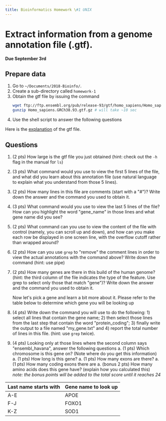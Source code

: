 ```yaml
---
title: Bioinformatics Homework \#1 UNIX
---
```


# Extract information from a genome annotation file (.gtf).
**Due September 3rd**

## Prepare data
1. Go to `~/Documents/2018-Bioinfo/`. 
1. Create a sub-directory called `homework-1`
1. Obtain the gtf file by issuing the command 
   ```bash
   wget ftp://ftp.ensembl.org/pub/release-93/gtf/homo_sapiens/Homo_sapiens.GRCh38.93.gtf.gz
   gunzip Homo_sapiens.GRCh38.93.gtf.gz # will take ~10 sec
   ```
1. Use the shell script to answer the following questions

Here is the [explanation](ftp://ftp.ensembl.org/pub/release-93/gtf/homo_sapiens/README) of the gtf file.

## Questions
1. (2 pts) How large is the gtf file you just obtained (hint: check out the `-h` flag in the manual for `ls`)



1. (3 pts) What command would you use to view the first 5 lines of the file, and what did you learn about this annotation file (use natural language to explain what you understand from those 5 lines).



1. (2 pts) How many lines in this file are comments (start with a "#")? Write down the answer and the command you used to obtain it.



1. (3 pts) What command would you use to view the last 5 lines of the file? How can you highlight the word "gene_name" in those lines and what gene name did you see?



1. (2 pts) What command can you use to view the content of the file with control (namely, you can scroll up and down), and how can you make each row be displayed in one screen line, with the overflow cutoff rather than wrapped around?



1. (2 pts) How can you use `grep` to "remove" the comment lines in order to view the actual annotations with the command above? Write down the command (hint: use pipe)



1. (2 pts) How many genes are there in this build of the human genome? (hint: the third column of the file indicates the type of the feature. Use grep to select only those that match "gene")? Write down the answer and the command you used to obtain it.

    Now let's pick a gene and learn a bit more about it. Please refer to the table below to determine which gene you will be looking up

1. (4 pts) Write down the command you will use to do the following: 1) select all lines that contain the gene name; 2) then select those lines from the last step that contain the word "protein_coding"; 3) finally write the output to a file named "my_gene.txt" and 4) report the total number of lines in this file.  (hint: use `grep` twice). 



1. (4 pts) Looking only at those lines where the second column says "ensembl_havana", answer the following questions
    a. (1 pts) Which chromosome is this gene on? (Note where do you get this information)
    a. (1 pts) How long is this gene?
    a. (1 pts) How many exons are there?
    a. (1 pts) How many coding exons there are 
    a. (bonus 2 pts) How many amino acids does this gene have? (explain how you calculated this)
    _note: the bonus points will be added to the total score until it reaches 24_


| Last name starts with | Gene name to look up |
|-----------------------|----------------------|
| A-E                   | APOE                 |
| F-J                   | FOXO1                |
| K-Z                   | SOD1                 |

